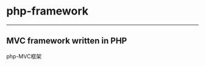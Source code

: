 # php-framework
---------------------------------------- 
## MVC framework written in PHP 
php-MVC框架 
